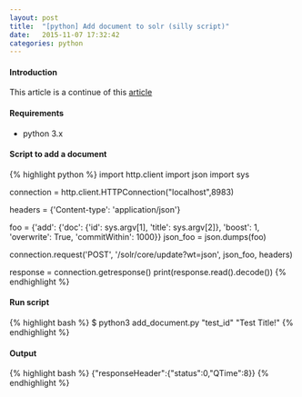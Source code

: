 ```yaml
---
layout: post
title:  "[python] Add document to solr (silly script)"
date:   2015-11-07 17:32:42
categories: python
---
```


#### Introduction
 This article is a continue of this [article](http://buele.github.io/solr/2015/11/07/hello-world-solr.html) 

#### Requirements
 - python 3.x 

#### Script to add a document 

{% highlight python %}
import http.client
import json
import sys

connection = http.client.HTTPConnection("localhost",8983)

headers = {'Content-type': 'application/json'}

foo = {'add': {'doc': {'id': sys.argv[1], 'title': sys.argv[2]}, 'boost': 1, 'overwrite': True, 'commitWithin': 1000}}
json_foo = json.dumps(foo)

connection.request('POST', '/solr/core/update?wt=json', json_foo, headers)

response = connection.getresponse()
print(response.read().decode())
{% endhighlight %} 

#### Run script
{% highlight bash %}
$ python3 add_document.py "test_id" "Test Title!"
{% endhighlight %} 


#### Output

{% highlight bash %} 
{"responseHeader":{"status":0,"QTime":8}}
{% endhighlight %}
